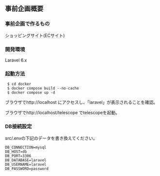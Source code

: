 ## 事前企画概要
### 事前企画で作るもの
ショッピングサイト(ECサイト)

### 開発環境 
Laravel 6.x

### 起動方法
```
 $ cd docker
 $ docker compose build --no-cache
 $ docker compose up -d
```
ブラウザでhttp://localhost にアクセスし、「laravel」が表示されることを確認。

ブラウザでhttp://localhost/telescope でtelescopeを起動。

### DB接続設定
src/.envの下記のデータを書き換えてください。
```
DB_CONNECTION=mysql
DB_HOST=db
DB_PORT=3306
DB_DATABASE=laravel
DB_USERNAME=laravel
DB_PASSWORD=password
```
